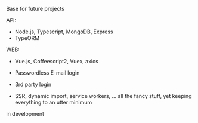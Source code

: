 Base for future projects

API:
- Node.js, Typescript, MongoDB, Express
- TypeORM

WEB:
- Vue.js, Coffeescript2, Vuex, axios

- Passwordless E-mail login
- 3rd party login
- SSR, dynamic import, service workers, ... all the fancy stuff, yet keeping everything to an utter minimum

in development
